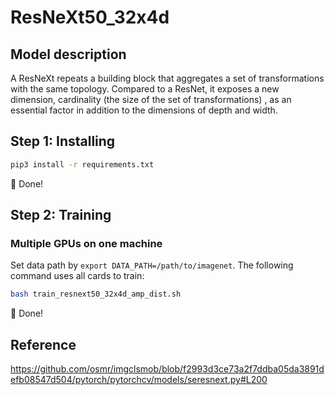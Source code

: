 # ResNeXt50_32x4d

## Model description
A ResNeXt repeats a building block that aggregates a set of transformations with the same topology. Compared to a ResNet, it exposes a new dimension, cardinality (the size of the set of transformations) , as an essential factor in addition to the dimensions of depth and width.

## Step 1: Installing
```bash
pip3 install -r requirements.txt
```
:beers: Done!

## Step 2: Training
### Multiple GPUs on one machine
Set data path by `export DATA_PATH=/path/to/imagenet`. The following command uses all cards to train:

```bash
bash train_resnext50_32x4d_amp_dist.sh
```

:beers: Done!


## Reference
https://github.com/osmr/imgclsmob/blob/f2993d3ce73a2f7ddba05da3891defb08547d504/pytorch/pytorchcv/models/seresnext.py#L200
